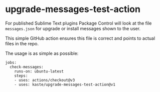 # upgrade-messages-test-action

For published Sublime Text plugins Package Control will look at the file `messages.json` for upgrade or install messages shown to the user.  

This simple GitHub action ensures this file is correct and points to actual files in the repo.

The usage is as simple as possible: 

```
jobs:
  check-messages:
    runs-on: ubuntu-latest
    steps:
    - uses: actions/checkout@v3
    - uses: kaste/upgrade-messages-test-action@v1

```

